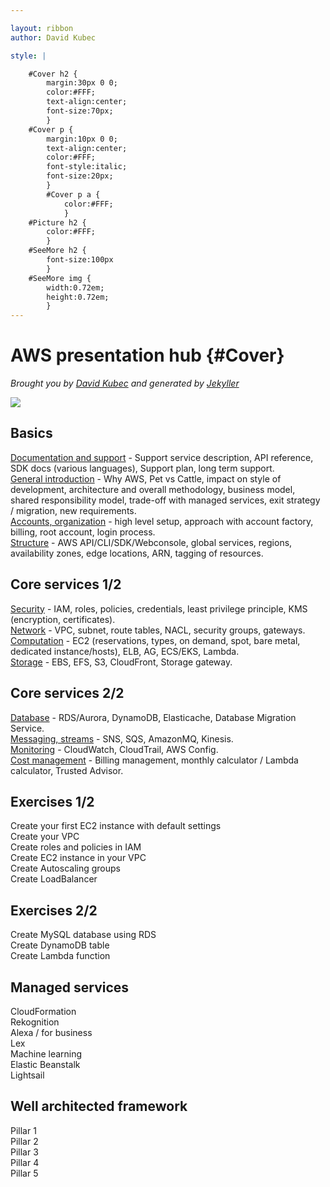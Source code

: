 ```yaml
---

layout: ribbon
author: David Kubec

style: |

    #Cover h2 {
        margin:30px 0 0;
        color:#FFF;
        text-align:center;
        font-size:70px;
        }
    #Cover p {
        margin:10px 0 0;
        text-align:center;
        color:#FFF;
        font-style:italic;
        font-size:20px;
        }
        #Cover p a {
            color:#FFF;
            }
    #Picture h2 {
        color:#FFF;
        }
    #SeeMore h2 {
        font-size:100px
        }
    #SeeMore img {
        width:0.72em;
        height:0.72em;
        }
---
```


# AWS presentation hub {#Cover}

*Brought you by [David Kubec](https://www.vsechnovcloudu.cz) and generated by [Jekyller](https://github.com/shower/jekyller)*

![](img/corpident/cover.jpg)
<!-- photo by unsplash -->


## Basics
[Documentation and support](documentation.html) - Support service description, API reference, SDK docs (various languages), Support plan, long term support.  
[General introduction](general.html) - Why AWS, Pet vs Cattle, impact on style of development, architecture and overall methodology, business model, shared responsibility model, trade-off with managed services, exit strategy / migration, new requirements.  
[Accounts, organization](accounts.html) - high level setup, approach with account factory, billing, root account, login process.  
[Structure](structure.html) - AWS API/CLI/SDK/Webconsole, global services, regions, availability zones, edge locations, ARN, tagging of resources.  

## Core services 1/2
[Security](security.html) - IAM, roles, policies, credentials, least privilege principle, KMS (encryption, certificates).  
[Network](network.html) - VPC, subnet, route tables, NACL, security groups, gateways.  
[Computation](computation.html) - EC2 (reservations, types, on demand, spot, bare metal, dedicated instance/hosts), ELB, AG, ECS/EKS, Lambda.  
[Storage](storage.html) - EBS, EFS, S3, CloudFront, Storage gateway.  

## Core services 2/2
[Database](database.html) - RDS/Aurora, DynamoDB, Elasticache, Database Migration Service.  
[Messaging, streams](messaging.html) - SNS, SQS, AmazonMQ, Kinesis.  
[Monitoring](monitoring.html) - CloudWatch, CloudTrail, AWS Config.  
[Cost management](costs.html) - Billing management, monthly calculator / Lambda calculator, Trusted Advisor.  

## Exercises 1/2

Create your first EC2 instance with default settings   
Create your VPC  
Create roles and policies in IAM  
Create EC2 instance in your VPC  
Create Autoscaling groups  
Create LoadBalancer  

## Exercises 2/2

Create MySQL database using RDS  
Create DynamoDB table  
Create Lambda function  


## Managed services
CloudFormation  
Rekognition  
Alexa / for business  
Lex  
Machine learning  
Elastic Beanstalk  
Lightsail

## Well architected framework
Pillar 1  
Pillar 2  
Pillar 3  
Pillar 4  
Pillar 5  

